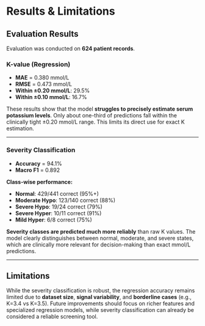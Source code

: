 # Results & Limitations

## Evaluation Results

Evaluation was conducted on **624 patient records**.

### K-value (Regression)

* **MAE** = 0.380 mmol/L
* **RMSE** = 0.473 mmol/L
* **Within ±0.20 mmol/L**: 29.5%
* **Within ±0.10 mmol/L**: 16.7%

These results show that the model **struggles to precisely estimate serum potassium levels**. Only about one-third of predictions fall within the clinically tight ±0.20 mmol/L range. This limits its direct use for exact K estimation.

---

### Severity Classification

* **Accuracy** = 94.1%
* **Macro F1** = 0.892

**Class-wise performance:**

* **Normal**: 429/441 correct (95%+)
* **Moderate Hypo**: 123/140 correct (88%)
* **Severe Hypo**: 19/24 correct (79%)
* **Severe Hyper**: 10/11 correct (91%)
* **Mild Hyper**: 6/8 correct (75%)

**Severity classes are predicted much more reliably** than raw K values. The model clearly distinguishes between normal, moderate, and severe states, which are clinically more relevant for decision-making than exact mmol/L predictions.

---

## Limitations

While the severity classification is robust, the regression accuracy remains limited due to **dataset size**, **signal variability**, and **borderline cases** (e.g., K=3.4 vs K=3.5). Future improvements should focus on richer features and specialized regression models, while severity classification can already be considered a reliable screening tool.
